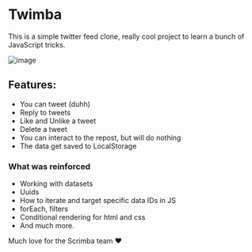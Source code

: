 # Twimba

This is a simple twitter feed clone, really cool project to learn a bunch of JavaScript tricks.

![image](https://github.com/rafaelnacle/twimba/assets/54647722/c0ba8437-8c94-43ce-a698-6826a3e9824a)

## Features:
- You can tweet (duhh)
- Reply to tweets
- Like and Unlike a tweet
- Delete a tweet
- You can interact to the repost, but will do nothing
- The data get saved to LocalStorage


### What was reinforced
- Working with datasets
- Uuids
- How to iterate and target specific data IDs in JS
- forEach, filters
- Conditional rendering for html and css
- And much more.

Much love for the Scrimba team ❤️